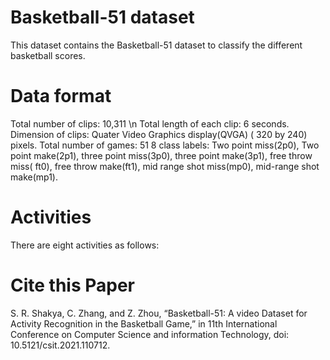 # Basketball-51 dataset

This dataset contains the Basketball-51 dataset to classify the different basketball scores.
# Data format
Total number of clips: 10,311 \n
Total length of each clip: 6 seconds.
Dimension of clips: Quater Video Graphics display(QVGA) ( 320 by 240) pixels. 
Total number of games: 51
8 class labels: Two point miss(2p0), Two point make(2p1), three point miss(3p0), three point make(3p1), free throw miss( ft0), free throw make(ft1), mid range shot miss(mp0), mid-range shot make(mp1).

# Activities
There are eight activities as follows:


# Cite this Paper
S. R. Shakya, C. Zhang, and Z. Zhou, “Basketball-51: A video Dataset for Activity Recognition in the Basketball Game,” in 11th International Conference on Computer Science and information Technology, doi: 10.5121/csit.2021.110712.
